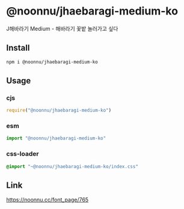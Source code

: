 # @noonnu/jhaebaragi-medium-ko
J해바라기 Medium - 해바라기 꽃밭 놀러가고 싶다

## Install
```sh
npm i @noonnu/jhaebaragi-medium-ko
```
## Usage
### cjs
```js
require("@noonnu/jhaebaragi-medium-ko")
```
### esm
```js
import "@noonnu/jhaebaragi-medium-ko"
```
### css-loader
```css
@import "~@noonnu/jhaebaragi-medium-ko/index.css"
```

## Link
https://noonnu.cc/font_page/765